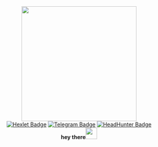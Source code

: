 <div id="header" align="center">
  <img src="https://media.giphy.com/media/v1.Y2lkPTc5MGI3NjExdzJuOXlvM25ldGVqejM1ajlvc21zb2YzcW1sMHlnanF5MmptYXl0ZSZlcD12MV9pbnRlcm5hbF9naWZfYnlfaWQmY3Q9Zw/qgQUggAC3Pfv687qPC/giphy.gif" width="300"/>
</div>
<div id="badges" align="center">
  <a href="https://ru.hexlet.io/u/user-7fbbc79ed0c8603a">
    <img src="https://img.shields.io/badge/Hexlet-grey?style=for-the-badge&logo=Hexlet&link=https%3A%2F%2Fru.hexlet.io%2Fu%2Fuser-7fbbc79ed0c8603a" alt="Hexlet Badge"/></a>
  <a href="https://t.me/chevgeny">
    <img src="https://img.shields.io/badge/Telegram-blue?style=for-the-badge&logo=Telegram&link=https%3A%2F%2Ft.me%2Fchevgeny" alt="Telegram Badge"/></a>
  <a href="https://spb.hh.ru/resume/ccc95917ff0bc5acb00039ed1f745a4f49776c">
    <img src="https://img.shields.io/badge/HH.ru-red?style=for-the-badge&logo=HeadHunter&link=https%3A%2F%2Fspb.hh.ru%2Fresume%2Fccc95917ff0bc5acb00039ed1f745a4f49776c" alt="HeadHunter Badge"/></a>
  <div>
    <img src="https://komarev.com/ghpvc/?username=EvgenyCh97&style=flat-square&color=blue" alt=""/>
  </div>
  <div>
    <b>hey there</b><img src="https://media.giphy.com/media/v1.Y2lkPTc5MGI3NjExejB1YW0weXRlYjczcjl4anRyemFzcDIxNXQ1enljYjM0aWtkanQ0dyZlcD12MV9pbnRlcm5hbF9naWZfYnlfaWQmY3Q9cw/hvRJCLFzcasrR4ia7z/giphy.gif" width="30px"/>
  </div>
</div>
